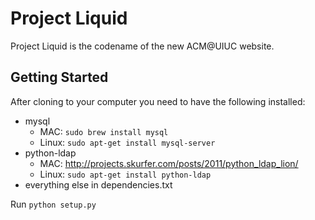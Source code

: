Project Liquid
==============

Project Liquid is the codename of the new ACM@UIUC website.

Getting Started
---------------
After cloning to your computer you need to have the following installed:
* mysql
  * MAC: `sudo brew install mysql`
  * Linux: `sudo apt-get install mysql-server`
* python-ldap
  * MAC: http://projects.skurfer.com/posts/2011/python_ldap_lion/
  * Linux: `sudo apt-get install python-ldap`
* everything else in dependencies.txt


Run `python setup.py`